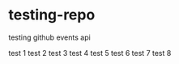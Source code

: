 testing-repo
============

testing github events api

test 1
test 2
test 3
test 4
test 5
test 6
test 7
test 8
